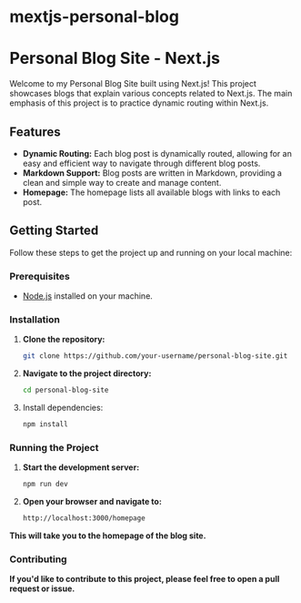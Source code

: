 # mextjs-personal-blog

# Personal Blog Site - Next.js

Welcome to my Personal Blog Site built using Next.js! This project showcases blogs that explain various concepts related to Next.js. The main emphasis of this project is to practice dynamic routing within Next.js.

## Features

- **Dynamic Routing:** Each blog post is dynamically routed, allowing for an easy and efficient way to navigate through different blog posts.
- **Markdown Support:** Blog posts are written in Markdown, providing a clean and simple way to create and manage content.
- **Homepage:** The homepage lists all available blogs with links to each post.

## Getting Started

Follow these steps to get the project up and running on your local machine:

### Prerequisites

- [Node.js](https://nodejs.org/) installed on your machine.

### Installation

1. **Clone the repository:**

   ```bash
   git clone https://github.com/your-username/personal-blog-site.git

2. **Navigate to the project directory:**

   ```bash
   cd personal-blog-site

3. Install dependencies:

   ```bash
   npm install
### Running the Project
1. **Start the development server:**

   ```bash
   npm run dev

2. **Open your browser and navigate to:**

   ```bash
   http://localhost:3000/homepage
**This will take you to the homepage of the blog site.**


### Contributing
**If you'd like to contribute to this project, please feel free to open a pull request or issue.**

